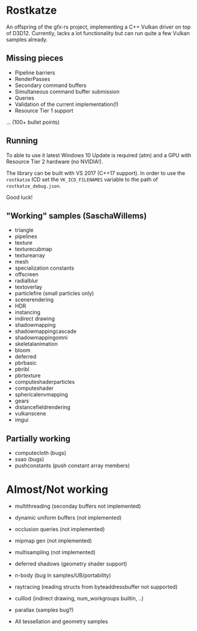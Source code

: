
# Rostkatze

An offspring of the gfx-rs project, implementing a C++ Vulkan driver on top of D3D12.
Currently, lacks a lot functionality but can run quite a few Vulkan samples already.

## Missing pieces

- Pipeline barriers
- RenderPasses
- Secondary command buffers
- Simultaneous command buffer submission
- Queries
- Validation of the current implementation(!)
- Resource Tier 1 support

... (100+ bullet points)

## Running

To able to use it latest Windows 10 Update is required (atm) and a GPU with Resource Tier 2 hardware (no NVIDIA!).

The library can be built with VS 2017 (C++17 support). In order to use the `rostkatze` ICD set the `VK_ICD_FILENAMES` variable to the path of `rostkatze_debug.json`.

Good luck!


## "Working" samples (SaschaWillems)

- triangle
- pipelines
- texture
- texturecubmap
- texturearray
- mesh
- specialization constants
- offscreen
- radialblur
- textoverlay
- particlefire (small particles only)
- scenerendering
- HDR
- instancing
- indirect drawing
- shadowmapping
- shadowmappingcascade
- shadowmappingomni
- skeletalanimation
- bloom
- deferred
- pbrbasic
- pbribl
- pbrtexture
- computeshaderparticles
- computeshader
- sphericalenvmapping
- gears
- distancefieldrendering
- vulkanscene
- imgui

## Partially working

- computecloth (bugs)
- ssao (bugs)
- pushconstants (push constant array members)

# Almost/Not working

- multithreading (seconday buffers not implemented)
- dynamic uniform buffers (not implemented)
- occlusion queries (not implemented)
- mipmap gen (not implemented)
- multisampling (not implemented)
- deferred shadows (geometry shader support)
- n-body (bug in samples/UB/portability)
- raytracing (reading structs from byteaddressbuffer not supported)
- culllod (indirect drawing, num_workgroups builtin, ..)
- parallax (samples bug?)

- All tessellation and geometry samples
